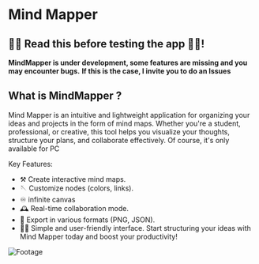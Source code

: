 # Mind Mapper

## 🚨🚨 Read this before testing the app 🚨🚨!

**MindMapper is under development, some features are missing and you may encounter bugs.** 
**If this is the case, I invite you to do an Issues**

## What is MindMapper ?

Mind Mapper is an intuitive and lightweight application for organizing your ideas and projects in the form of mind maps. Whether you're a student, professional, or creative, this tool helps you visualize your thoughts, structure your plans, and collaborate effectively. Of course, it's only available for PC 

Key Features:
  - ⚒️ Create interactive mind maps.
  - 🪡 Customize nodes (colors, links).
  - ♾️ infinite canvas 
  - 🕰️ Real-time collaboration mode.
  - 💌 Export in various formats (PNG, JSON).
  - 🧑‍🏫 Simple and user-friendly interface.
Start structuring your ideas with Mind Mapper today and boost your productivity!

![Footage](https://github.com/user-attachments/assets/e1757644-55c0-4fd4-bfc1-427c53315aaa)
